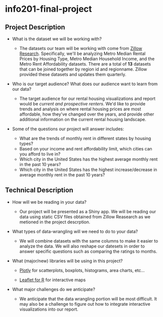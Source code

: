 # info201-final-project
## Project Description
- What is the dataset we will be working with?

  + The datasets our team will be working with come from [Zillow Research](https://www.zillow.com/research/data/). Specifically, we'll be analyzing Metro Median Rental Prices by Housing Type, Metro Median Household Income, and the Metro Rent Affordability datasets. There are a total of **13** datasets that can be joined together by region id and regionname. Zillow provided these datasets and updates them quarterly.  

- Who is our target audience? What does our audience want to learn from our data? 

  + The target audience for our rental housing visualizations and report would be *current and prospective renters*. We'd like to provide trends and analysis on where rental housing prices are most affordable, how they've changed over the years, and provide other additional information on the current rental housing landscape. 
  
- Some of the questions our project will answer includes:

    + What are the trends of monthly rent in different states by housing types?
    + Based on your income and rent affordability limit, which cities can you afford to live in?
    + Which city in the United States has the highest average monthly rent in the past 10 years?
    + Which city in the United States has the highest increase/decrease in average monthly rent in the past 10 years?
  
## Technical Description
- How will we be reading in your data?

  + Our project will be presented as a Shiny app. We will be reading our data using static CSV files obtained from Zillow Reasearch as we metioned in the project descrption.

- What types of data-wrangling will we need to do to your data?
 
  + We will combine datasets with the same columns to make it easier to analyze the data. We will also reshape our datesets in order to answer specific questions such as comparing the ratings to months.
  
- What (major/new) libraries will be using in this project?
  
  + [Plotly](https://plot.ly/ggplot2/) for scatterplots, boxplots, histograms, area charts, etc...
     
  + [Leaflet for R](https://rstudio.github.io/leaflet/) for interactive maps

- What major challenges do we anticipate?

  + We anticipate that the data wrangling portion will be most difficult. It may also be a challenge to figure out how to integrate interactive visualizations into our report. 
